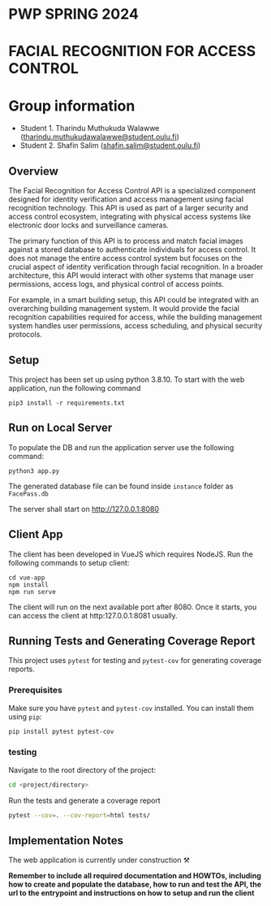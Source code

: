 # PWP SPRING 2024
# FACIAL RECOGNITION FOR ACCESS CONTROL
# Group information
* Student 1. Tharindu Muthukuda Walawwe (tharindu.muthukudawalawwe@student.oulu.fi)
* Student 2. Shafin Salim (shafin.salim@student.oulu.fi)

## Overview
The Facial Recognition for Access Control API is a specialized component designed for identity verification and access management using facial recognition technology. This API is used as part of a larger security and access control ecosystem, integrating with physical access systems like electronic door locks and surveillance cameras.

The primary function of this API is to process and match facial images against a stored database to authenticate individuals for access control. It does not manage the entire access control system but focuses on the crucial aspect of identity verification through facial recognition. In a broader architecture, this API would interact with other systems that manage user permissions, access logs, and physical control of access points.

For example, in a smart building setup, this API could be integrated with an overarching building management system. It would provide the facial recognition capabilities required for access, while the building management system handles user permissions, access scheduling, and physical security protocols.

## Setup
This project has been set up using python 3.8.10. To start with the web application, run the following command
```
pip3 install -r requirements.txt
```

## Run on Local Server
To populate the DB and run the application server use the following command:
```
python3 app.py
```
The generated database file can be found inside ```instance``` folder as ```FacePass.db```

The server shall start on http://127.0.0.1:8080

## Client App
The client has been developed in VueJS which requires NodeJS. Run the following commands to setup client:
```
cd vue-app
npm install
npm run serve
```
The client will run on the next available port after 8080. Once it starts, you can access the client at http:127.0.0.1:8081 usually.

## Running Tests and Generating Coverage Report

This project uses `pytest` for testing and `pytest-cov` for generating coverage reports.

### Prerequisites

Make sure you have `pytest` and `pytest-cov` installed. You can install them using `pip`:

```sh
pip install pytest pytest-cov
```

### testing 

Navigate to the root directory of the project:

```sh
cd <project/directory>
```

Run the tests and generate a coverage report

```sh
pytest --cov=. --cov-report=html tests/
```

## Implementation Notes
The web application is currently under construction ⚒️


__Remember to include all required documentation and HOWTOs, including how to create and populate the database, how to run and test the API, the url to the entrypoint and instructions on how to setup and run the client__


